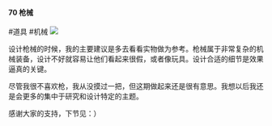#### 70  枪械
#道具 #机械 
![](assets/tutorials/t70/gun.gif)



  设计枪械的时候，我的主要建议是多去看看实物做为参考。枪械属于非常复杂的机械装备，设计不好就容易让他们看起来很假，或者像玩具。设计合适的细节是效果逼真的关键。

  尽管我很不喜欢枪，我从没摸过一把，但这期做起来还是很有意思。我想以后我还是会更多的集中于研究和设计特定的主题。

  感谢大家的支持，下节见：）